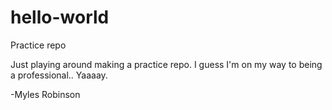 # hello-world
Practice repo

Just playing around making a practice repo. I guess I'm on my way to being a professional..
Yaaaay.

-Myles Robinson
